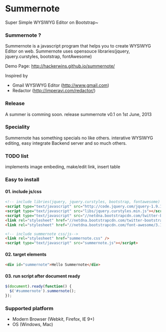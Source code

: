 # Summernote
Super Simple WYSIWYG Editor on Bootstrap~

### Summernote ?
Summernote is a javascript program that helps you to create WYSIWYG Editor on web. Summernote uses opensouce libraries(jquery, jquery.curstyles, bootstrap, fontAwesome)

Demo Page: http://hackerwins.github.io/summernote/

Inspired by
* Gmail WYSIWYG Editor (http://www.gmail.com)
* Redactor (http://imperavi.com/redactor/)

### Release

A summer is comming soon. release summernote v0.1 on 1st June, 2013

### Speciality

Summernote has something specials no like others. interative WYSIWYG editing, easy integrate Backend server and so much others.

### TODO list

implements image embeding, make/edit link, insert table

### Easy to install

#### 01. include js/css
```html
<!-- include libries(jquery, jquery.curstyles, bootstrap, fontawesome) -->
<script type="text/javascript" src="http://code.jquery.com/jquery-1.9.1.min.js"></script>
<script type="text/javascript" src="libs/jquery.curstyles.min.js"></script>
<script type="text/javascript" src="//netdna.bootstrapcdn.com/twitter-bootstrap/2.3.1/js/bootstrap.min.js"></script>
<link rel="stylesheet" href="//netdna.bootstrapcdn.com/twitter-bootstrap/2.3.1/css/bootstrap-combined.no-icons.min.css">
<link rel="stylesheet" href="//netdna.bootstrapcdn.com/font-awesome/3.1.1/css/font-awesome.min.css">

<!-- include summernote css/js-->
<link rel="stylesheet" href="summernote.css" />
<script type="text/javascript" src="summernote.js"></script>
```

#### 02. target elements
```html
<div id="summernote">Hello Summernote</div>
```

#### 03. run script after document ready
```javascript
$(document).ready(function() {
  $('#summernote').summernote();
});
```

### Supported platform
* Modern Browser (Webkit, Firefox, IE 9+)
* OS (Windows, Mac)
